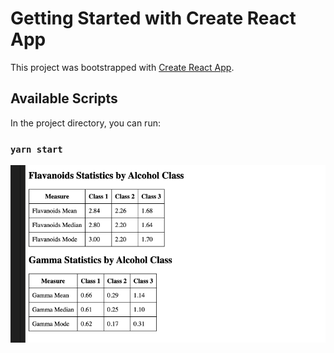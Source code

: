 # Getting Started with Create React App

This project was bootstrapped with [Create React App](https://github.com/facebook/create-react-app).

## Available Scripts

In the project directory, you can run:

### `yarn start`
<img src="./assets/images/Screenshot 2023-11-23 at 12.52.17 PM.png"/>